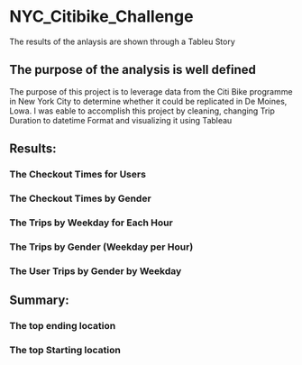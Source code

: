 #  NYC_Citibike_Challenge

The results of the anlaysis are shown through a Tableu Story


## The purpose of the analysis is well defined

The purpose of this project is to leverage data from the Citi Bike programme in New York City to determine whether it could be replicated in De Moines, Lowa. I was eable to accomplish this project by cleaning, changing Trip Duration to datetime Format and visualizing it using Tableau







## Results:


### The Checkout Times for Users




### The Checkout Times by Gender






### The Trips by Weekday for Each Hour





### The Trips by Gender (Weekday per Hour) 






### The User Trips by Gender by Weekday 








## Summary:


### The top ending location

### The top Starting location

